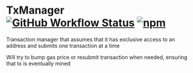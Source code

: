 # TxManager [![GitHub Workflow Status](https://img.shields.io/github/workflow/status/tornadocash/tx-manager/build)](https://github.com/esketit-cash/tx-manager/actions) [![npm](https://img.shields.io/npm/v/tx-manager)](https://www.npmjs.com/package/tx-manager)

Transaction manager that assumes that it has exclusive access to an address and submits one transaction at a time

Will try to bump gas price or resubmit transaction when needed, ensuring that tx is eventually mined
